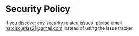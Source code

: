 # Security Policy

If you discover any security related issues, please email narciso.arias21@gmail.com instead of using the issue tracker.
